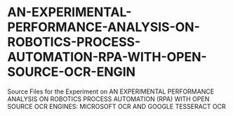 # AN-EXPERIMENTAL-PERFORMANCE-ANALYSIS-ON-ROBOTICS-PROCESS-AUTOMATION-RPA-WITH-OPEN-SOURCE-OCR-ENGIN
Source Files for the Experiment on AN EXPERIMENTAL PERFORMANCE ANALYSIS ON ROBOTICS PROCESS AUTOMATION (RPA) WITH OPEN SOURCE OCR ENGINES: MICROSOFT OCR AND GOOGLE TESSERACT OCR
